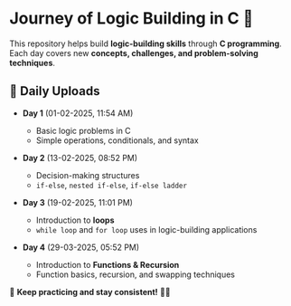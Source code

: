 # **Journey of Logic Building in C** 🚀  

This repository helps build **logic-building skills** through **C programming**. Each day covers new **concepts, challenges, and problem-solving techniques**.  

## **📆 Daily Uploads**  

- **Day 1** (01-02-2025, 11:54 AM)  
  - Basic logic problems in C  
  - Simple operations, conditionals, and syntax  

- **Day 2** (13-02-2025, 08:52 PM)  
  - Decision-making structures  
  - `if-else`, `nested if-else`, `if-else ladder`  

- **Day 3** (19-02-2025, 11:01 PM)  
  - Introduction to **loops**  
  - `while loop` and `for loop` uses in logic-building applications  

- **Day 4** (29-03-2025, 05:52 PM)  
  - Introduction to **Functions & Recursion**  
  - Function basics, recursion, and swapping techniques  

📌 **Keep practicing and stay consistent!** 🚀🔥  

